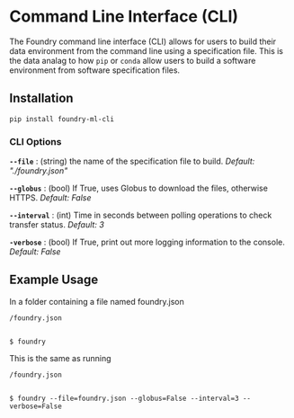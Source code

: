 # Command Line Interface \(CLI\)

The Foundry command line interface \(CLI\) allows for users to build their data environment from the command line using a specification file. This is the data analag to how `pip` or `conda` allow users to build a software environment from software specification files.

## Installation

```text
pip install foundry-ml-cli
```

### CLI Options

**`--file`** : \(string\) the name of the specification file to build. _Default: "./foundry.json"_

**`--globus`** : \(bool\) If True, uses Globus to download the files, otherwise HTTPS. _Default: False_

**`--interval`** : \(int\) Time in seconds between polling operations to check transfer status. _Default: 3_

**`-verbose`** : \(bool\) If True, print out more logging information to the console. _Default: False_

## Example Usage

In a folder containing a file named foundry.json

```text
/foundry.json


$ foundry
```

This is the same as running

```text
/foundry.json


$ foundry --file=foundry.json --globus=False --interval=3 --verbose=False
```

